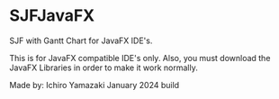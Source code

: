 # SJFJavaFX
SJF with Gantt Chart for JavaFX IDE's.

This is for JavaFX compatible IDE's only. Also, you must download the JavaFX Libraries in order to make it work normally.

Made by: Ichiro Yamazaki January 2024 build
